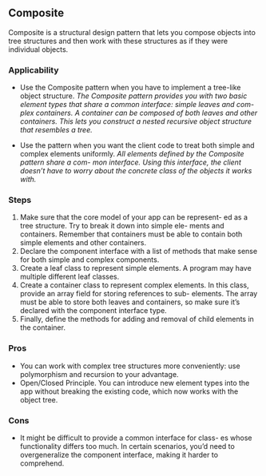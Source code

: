 ## Composite
Composite is a structural design pattern that lets you compose objects into tree structures and then work with these structures as if they were individual objects.

### Applicability
- Use the Composite pattern when you have to implement a tree-like object structure.
_The Composite pattern provides you with two basic element types that share a common interface: simple leaves and com- plex containers. A container can be composed of both leaves and other containers. This lets you construct a nested recursive object structure that resembles a tree._

- Use the pattern when you want the client code to treat both simple and complex elements uniformly.
_All elements defined by the Composite pattern share a com- mon interface. Using this interface, the client doesn’t have to worry about the concrete class of the objects it works with._

### Steps
1. Make sure that the core model of your app can be represent- ed as a tree structure. Try to break it down into simple ele- ments and containers. Remember that containers must be able to contain both simple elements and other containers.
2. Declare the component interface with a list of methods that make sense for both simple and complex components.
3. Create a leaf class to represent simple elements. A program may have multiple different leaf classes.
4. Create a container class to represent complex elements. In this class, provide an array field for storing references to sub- elements. The array must be able to store both leaves and containers, so make sure it’s declared with the component interface type.
5. Finally, define the methods for adding and removal of child elements in the container.

### Pros
* You can work with complex tree structures more conveniently: use polymorphism and recursion to your advantage.
* Open/Closed Principle. You can introduce new element types into the app without breaking the existing code, which now works with the object tree.

### Cons
* It might be difficult to provide a common interface for class- es whose functionality differs too much. In certain scenarios, you’d need to overgeneralize the component interface, making it harder to comprehend.